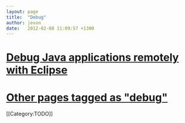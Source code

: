 ```yaml
---
layout: page
title:  "Debug"
author: jevon
date:   2012-02-08 11:09:57 +1300
---
```



# <a href="http://www.delicious.com/redirect?url=http%3A//www.ibm.com/developerworks/opensource/library/os-eclipse-javadebug/index.html">Debug Java applications remotely with Eclipse</a>
# <a href="http://www.delicious.com/jevonwright/debug">Other pages tagged as "debug"</a>

[[Category:TODO]]
